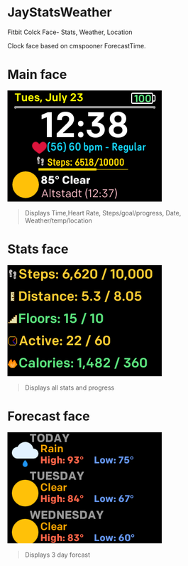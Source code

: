 # JayStatsWeather
Fitbit Colck Face- Stats, Weather, Location

Clock face based on cmspooner ForecastTime.

# Main face
![MAIN FACE](/images/JayStatsWeather.png)
>Displays Time,Heart Rate, Steps/goal/progress, Date, Weather/temp/location

# Stats face
![STATS FACE](/images/JayStatsWeather2.png)
>Displays all stats and progress

# Forecast face
![FORECAST FACE](/images/JayStatsWeather3.png)
>Displays 3 day forcast

